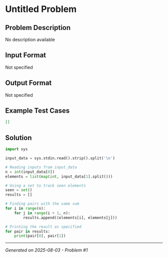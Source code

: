 # Untitled Problem

## Problem Description
No description available

## Input Format
Not specified

## Output Format
Not specified

## Example Test Cases
```json
[]
```

## Solution
```python
import sys

input_data = sys.stdin.read().strip().split('\n')

# Reading inputs from input_data
n = int(input_data[0])
elements = list(map(int, input_data[1].split()))

# Using a set to track seen elements
seen = set()
results = []

# Finding pairs with the same sum
for i in range(n):
    for j in range(i + 1, n):
        results.append((elements[i], elements[j]))

# Printing the result as specified
for pair in results:
    print(pair[0], pair[1])
```

---
*Generated on 2025-08-03 - Problem #1*